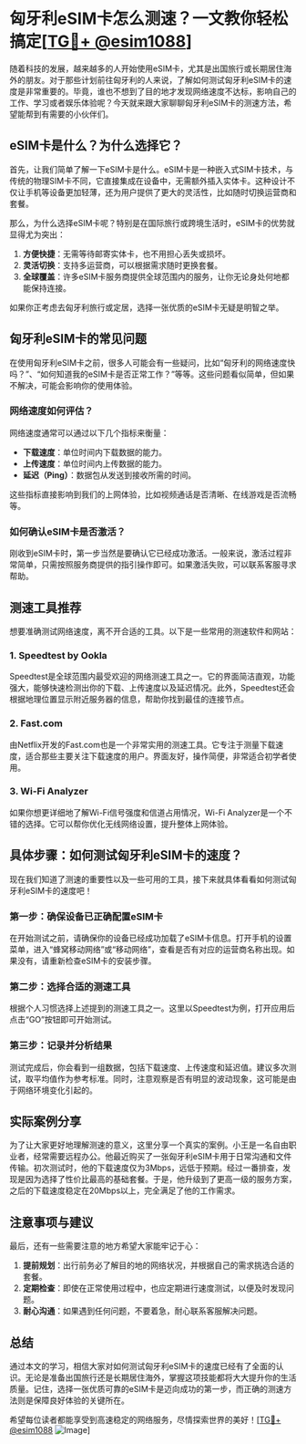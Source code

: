 # 匈牙利eSIM卡怎么测速？一文教你轻松搞定[[TG💪+ @esim1088](https://t.me/s/esim1088)]

随着科技的发展，越来越多的人开始使用eSIM卡，尤其是出国旅行或长期居住海外的朋友。对于那些计划前往匈牙利的人来说，了解如何测试匈牙利eSIM卡的速度是非常重要的。毕竟，谁也不想到了目的地才发现网络速度不达标，影响自己的工作、学习或者娱乐体验呢？今天就来跟大家聊聊匈牙利eSIM卡的测速方法，希望能帮到有需要的小伙伴们。

## eSIM卡是什么？为什么选择它？

首先，让我们简单了解一下eSIM卡是什么。eSIM卡是一种嵌入式SIM卡技术，与传统的物理SIM卡不同，它直接集成在设备中，无需额外插入实体卡。这种设计不仅让手机等设备更加轻薄，还为用户提供了更大的灵活性，比如随时切换运营商和套餐。

那么，为什么选择eSIM卡呢？特别是在国际旅行或跨境生活时，eSIM卡的优势就显得尤为突出：

1. **方便快捷**：无需等待邮寄实体卡，也不用担心丢失或损坏。
2. **灵活切换**：支持多运营商，可以根据需求随时更换套餐。
3. **全球覆盖**：许多eSIM卡服务商提供全球范围内的服务，让你无论身处何地都能保持连接。

如果你正考虑去匈牙利旅行或定居，选择一张优质的eSIM卡无疑是明智之举。

## 匈牙利eSIM卡的常见问题

在使用匈牙利eSIM卡之前，很多人可能会有一些疑问，比如“匈牙利的网络速度快吗？”、“如何知道我的eSIM卡是否正常工作？”等等。这些问题看似简单，但如果不解决，可能会影响你的使用体验。

### 网络速度如何评估？

网络速度通常可以通过以下几个指标来衡量：
- **下载速度**：单位时间内下载数据的能力。
- **上传速度**：单位时间内上传数据的能力。
- **延迟（Ping）**：数据包从发送到接收所需的时间。

这些指标直接影响到我们的上网体验，比如视频通话是否清晰、在线游戏是否流畅等。

### 如何确认eSIM卡是否激活？

刚收到eSIM卡时，第一步当然是要确认它已经成功激活。一般来说，激活过程非常简单，只需按照服务商提供的指引操作即可。如果激活失败，可以联系客服寻求帮助。

## 测速工具推荐

想要准确测试网络速度，离不开合适的工具。以下是一些常用的测速软件和网站：

### 1. Speedtest by Ookla

Speedtest是全球范围内最受欢迎的网络测速工具之一。它的界面简洁直观，功能强大，能够快速检测出你的下载、上传速度以及延迟情况。此外，Speedtest还会根据地理位置显示附近服务器的信息，帮助你找到最佳的连接节点。

### 2. Fast.com

由Netflix开发的Fast.com也是一个非常实用的测速工具。它专注于测量下载速度，适合那些主要关注下载速度的用户。界面友好，操作简便，非常适合初学者使用。

### 3. Wi-Fi Analyzer

如果你想更详细地了解Wi-Fi信号强度和信道占用情况，Wi-Fi Analyzer是一个不错的选择。它可以帮你优化无线网络设置，提升整体上网体验。

## 具体步骤：如何测试匈牙利eSIM卡的速度？

现在我们知道了测速的重要性以及一些可用的工具，接下来就具体看看如何测试匈牙利eSIM卡的速度吧！

### 第一步：确保设备已正确配置eSIM卡

在开始测试之前，请确保你的设备已经成功加载了eSIM卡信息。打开手机的设置菜单，进入“蜂窝移动网络”或“移动网络”，查看是否有对应的运营商名称出现。如果没有，请重新检查eSIM卡的安装步骤。

### 第二步：选择合适的测速工具

根据个人习惯选择上述提到的测速工具之一。这里以Speedtest为例，打开应用后点击“GO”按钮即可开始测试。

### 第三步：记录并分析结果

测试完成后，你会看到一组数据，包括下载速度、上传速度和延迟值。建议多次测试，取平均值作为参考标准。同时，注意观察是否有明显的波动现象，这可能是由于网络环境变化引起的。

## 实际案例分享

为了让大家更好地理解测速的意义，这里分享一个真实的案例。小王是一名自由职业者，经常需要远程办公。他最近购买了一张匈牙利eSIM卡用于日常沟通和文件传输。初次测试时，他的下载速度仅为3Mbps，远低于预期。经过一番排查，发现是因为选择了性价比最高的基础套餐。于是，他升级到了更高一级的服务方案，之后的下载速度稳定在20Mbps以上，完全满足了他的工作需求。

## 注意事项与建议

最后，还有一些需要注意的地方希望大家能牢记于心：

1. **提前规划**：出行前务必了解目的地的网络状况，并根据自己的需求挑选合适的套餐。
2. **定期检查**：即使在正常使用过程中，也应定期进行速度测试，以便及时发现问题。
3. **耐心沟通**：如果遇到任何问题，不要着急，耐心联系客服解决问题。

## 总结

通过本文的学习，相信大家对如何测试匈牙利eSIM卡的速度已经有了全面的认识。无论是准备出国旅行还是长期居住海外，掌握这项技能都将大大提升你的生活质量。记住，选择一张优质可靠的eSIM卡是迈向成功的第一步，而正确的测速方法则是保障良好体验的关键所在。

希望每位读者都能享受到高速稳定的网络服务，尽情探索世界的美好！[[TG💪+ @esim1088](https://t.me/s/esim1088) ![Image](https://i.postimg.cc/4NQfJmqS/Snipaste-2025-05-13-00-14-12.png)]